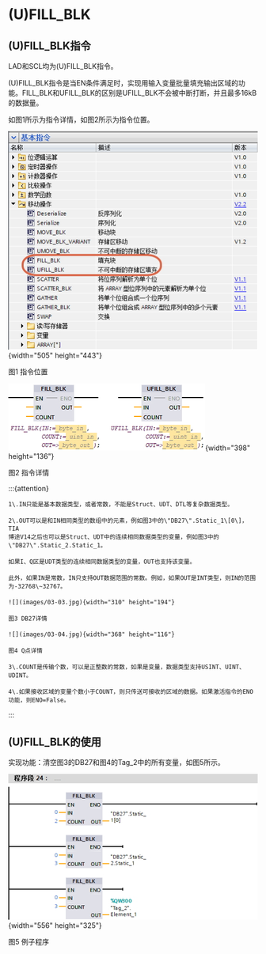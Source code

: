 # (U)FILL_BLK

## (U)FILL_BLK指令

LAD和SCL均为(U)FILL_BLK指令。

(U)FILL_BLK指令是当EN条件满足时，实现用输入变量批量填充输出区域的功能。FILL_BLK和UFILL_BLK的区别是UFILL_BLK不会被中断打断，并且最多16kB的数据量。

如图1所示为指令详情，如图2所示为指令位置。

![](images/03-01.jpg){width="505" height="443"}

图1 指令位置

![](images/03-02.jpg){width="398" height="136"}

图2 指令详情

:::{attention}

    1\.IN只能是基本数据类型，或者常数，不能是Struct、UDT、DTL等复杂数据类型。

    2\.OUT可以是和IN相同类型的数组中的元素，例如图3中的\"DB27\".Static_1\[0\]，TIA
    博途V14之后也可以是Struct、UDT中的连续相同数据类型的变量，例如图3中的\"DB27\".Static_2.Static_1。

    如果I、Q区是UDT类型的连续相同数据类型的变量，OUT也支持该变量。

    此外，如果IN是常数，IN只支持OUT数据范围的常数。例如，如果OUT是INT类型，则IN的范围为-32768\~32767。

    ![](images/03-03.jpg){width="310" height="194"}

    图3 DB27详情

    ![](images/03-04.jpg){width="368" height="116"}

    图4 Q点详情

    3\.COUNT是传输个数，可以是正整数的常数，如果是变量，数据类型支持USINT、UINT、UDINT。

    4\.如果接收区域的变量个数小于COUNT，则只传送可接收的区域的数据。如果激活指令的ENO功能，则ENO=False。
:::

## (U)FILL_BLK的使用

实现功能：清空图3的DB27和图4的Tag_2中的所有变量，如图5所示。

![](images/03-05.jpg){width="556" height="325"}

图5 例子程序
